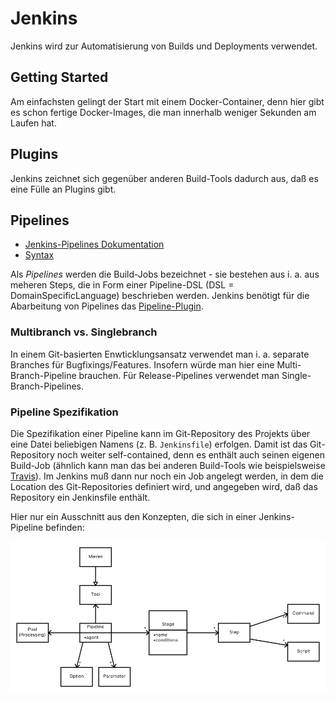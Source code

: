 # Jenkins

Jenkins wird zur Automatisierung von Builds und Deployments verwendet.

## Getting Started

Am einfachsten gelingt der Start mit einem Docker-Container, denn hier gibt es schon fertige Docker-Images, die man innerhalb weniger Sekunden am Laufen hat.

## Plugins

Jenkins zeichnet sich gegenüber anderen Build-Tools dadurch aus, daß es eine Fülle an Plugins gibt.

## Pipelines

* [Jenkins-Pipelines Dokumentation](https://jenkins.io/pipeline/getting-started-pipelines/)
* [Syntax](https://jenkins.io/doc/book/pipeline/syntax/)

Als *Pipelines* werden die Build-Jobs bezeichnet - sie bestehen aus i. a. aus meheren Steps, die in Form einer Pipeline-DSL (DSL = DomainSpecificLanguage) beschrieben werden. Jenkins benötigt für die Abarbeitung von Pipelines das [Pipeline-Plugin](https://wiki.jenkins.io/display/JENKINS/Pipeline+Plugin).

### Multibranch vs. Singlebranch

In einem Git-basierten Enwticklungsansatz verwendet man i. a. separate Branches für Bugfixings/Features. Insofern würde man hier eine Multi-Branch-Pipeline brauchen. Für Release-Pipelines verwendet man Single-Branch-Pipelines.

### Pipeline Spezifikation

Die Spezifikation einer Pipeline kann im Git-Repository des Projekts über eine Datei beliebigen Namens (z. B. `Jenkinsfile`) erfolgen. Damit ist das Git-Repository noch weiter self-contained, denn es enthält auch seinen eigenen Build-Job (ähnlich kann man das bei anderen Build-Tools wie beispielsweise [Travis](travis.md)). Im Jenkins muß dann nur noch ein Job angelegt werden, in dem die Location des Git-Repositories definiert wird, und angegeben wird, daß das Repository ein Jenkinsfile enthält.

Hier nur ein Ausschnitt aus den Konzepten, die sich in einer Jenkins-Pipeline befinden:

![Konzepte einer Jenkins-Pipeline](images/jenkins-pipeline.png)
